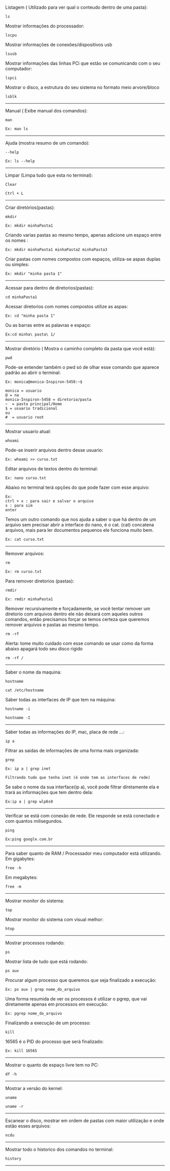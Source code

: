 Listagem ( Utilizado para ver qual o conteudo dentro de uma pasta):

```
ls
```
Mostrar informações do processador:
```
lscpu
```
Mostrar informações de conexões/dispositivos usb
```
lsusb
```
Mostrar informações das linhas PCi que estão se comunicando com o seu computador:
```
lspci
```
Mostrar o disco, a estrutura do seu sistema no formato meio arvore/bloco
```
lsblk
```
_____________________________________________________________________________________________________
Manual ( Exibe manual dos comandos):
```
man 
```
```
Ex: man ls
```
_____________________________________________________________________________________________________
Ajuda (mostra resumo de um comando):
```
--help
```
```
Ex: ls --help
```
_____________________________________________________________________________________________________
Limpar (Limpa tudo que esta no terminal):
```
Clear

Ctrl + L
```
_____________________________________________________________________________________________________
Criar diretórios(pastas):
```
mkdir
```
```
Ex: mkdir minhaPasta1
```
Criando varias pastas ao mesmo tempo, apenas adicione um espaço entre os nomes :
```
Ex: mkdir minhaPasta1 minhaPasta2 minhaPasta3
```
Criar pastas com nomes compostos com espaços, utiliza-se aspas duplas ou simples:
```
Ex: mkdir "minha pasta 1"
```
_____________________________________________________________________________________________________
Acessar para dentro de diretorios(pastas):
```
cd minhaPasta1
```

Acessar diretorios com nomes compostos utilize as aspas:
```
Ex: cd "minha pasta 1"
```
Ou as barras entre as palavras e espaço:
```
Ex:cd minha\ pasta\ 1/
```
_____________________________________________________________________________________________________
Mostrar diretório ( Mostra o caminho completo da pasta que você está):
```
pwd
```
Pode-se entender também o pwd só de olhar esse comando que aparece padrão ao abrir o terminal:
```
Ex: monica@monica-Inspiron-5458:~$

monica = usuario
@ = na
monica-Inspiron-5458 = diretorio/pasta
~  = pasta principal/Home
$ = usuario tradicional 
ou
#  = usuario root
```
_____________________________________________________________________________________________________
Mostrar usuario atual: 
```
whoami
```

Pode-se inserir arquivos dentro desse usuario:
```
Ex: whoami >> curso.txt
```

Editar arquivos de textos dentro do terminal:
```
Ex: nano curso.txt
```
Abaixo no terminal terá opções do que pode fazer com esse arquivo:

```
Ex:
ctrl + x : para sair e salvar o arquivo
s : para sim
enter
```

Temos um outro comando que nos ajuda a saber o que há dentro de um arquivo sem precisar abrir a interface do nano, é o cat. 
(cat) concatena arquivos, mais para ler documentos pequenos ele funciona muito bem.

```
Ex: cat curso.txt
```
_____________________________________________________________________________________________________
Remover arquivos:
```
rm
```
```
Ex: rm curso.txt
```

Para remover diretorios (pastas):
```
rmdir
```
```
Ex: rmdir minhaPasta1
```

Remover recursivamente e forçadamente, se você tentar remover um diretorio com arquivos dentro ele não deixará com aqueles outros comandos, então precisamos forçar se temos certeza que queremos remover arquivos e pastas ao mesmo tempo.

```
rm -rf
```
Alerta: tome muito cuidado com esse comando se usar como da forma abaixo apagará todo seu disco rigido
```
rm -rf /
```
_____________________________________________________________________________________________________
Saber o nome da maquina:
```
hostname

cat /etc/hostname
```

Saber todas as interfaces de IP que tem na máquina:
```
hostname -i

hostname -I
```
_____________________________________________________________________________________________________
Saber todas as informações do IP, mac, placa de rede …:
```
ip a
```

Filtrar as saidas de informações de uma forma mais organizada:
```
grep
```
```
Ex: ip a | grep inet

Filtrando tudo que tenha inet (é onde tem as interfaces de rede)
```
Se sabe o nome da sua interface(ip a), você pode filtrar diretamente ela e trará as informações que tem dentro dela:
```
Ex:ip a | grep wlp6s0
```
_____________________________________________________________________________________________________
Verificar se está com conexão de rede. Ele responde se está conectado e com quantos milisegundos.
```
ping
```
```
Ex:ping google.com.br
```
_____________________________________________________________________________________________________
Para saber quanto de RAM / Processador meu computador está utilizando.<br>
Em gigabytes:

```
free -h
```
Em megabytes:
```
free -m
```
_____________________________________________________________________________________________________
Mostrar monitor do sistema:
```
top
```
Mostrar monitor do sistema com visual melhor:
```
htop
```
_____________________________________________________________________________________________________
Mostrar processos rodando:
```
ps
```
Mostrar lista de tudo que está rodando:
```
ps aux
```
Procurar algum processo que queremos que seja finalizado a execução:
```
Ex: ps aux | grep nome_do_arquivo
```
Uma forma resumida de ver os processos é utilizar o pgrep, que vai diretamente apenas em processos em execução:
```
Ex: pgrep nome_do_arquivo
```
Finalizando a execução de um processo:
```
kill
```
16565 é o PID do processo que será finalizado:
```
Ex: kill 16565
```
_____________________________________________________________________________________________________
Mostrar o quanto de espaço livre tem no PC:
```
df -h
```
_____________________________________________________________________________________________________
Mostrar a versão do kernel:
```
uname

uname -r
```
_____________________________________________________________________________________________________
Escanear o disco, mostrar em ordem de pastas com maior utilização e onde estão esses arquivos:
```
ncdu
```
_____________________________________________________________________________________________________
Mostrar todo o historico dos comandos no terminal:
```
history
```
_____________________________________________________________________________________________________
<br>

